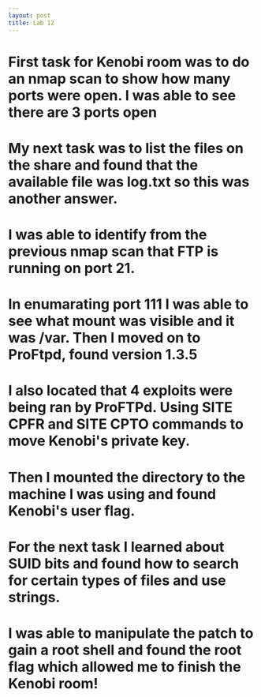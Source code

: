 ```yaml
---
layout: post
title: Lab 12
---
```

# First task for Kenobi room was to do an nmap scan to show how many ports were open.  I was able to see there are 3 ports open
# My next task was to list the files on the share and found that the available file was log.txt so this was another answer. 
# I was able to identify from the previous nmap scan that FTP is running on port 21. 
# In enumarating port 111 I was able to see what mount was visible and it was /var. Then I moved on to ProFtpd, found version 1.3.5 
# I also located that 4 exploits were being ran by ProFTPd. Using SITE CPFR and SITE CPTO commands to move Kenobi's private key. 
# Then I mounted the directory to the machine I was using and found Kenobi's user flag.  
# For the next task I learned about SUID bits and found how to search for certain types of files and use strings. 
# I was able to manipulate the patch to gain a root shell and found the root flag which allowed me to finish the Kenobi room!
